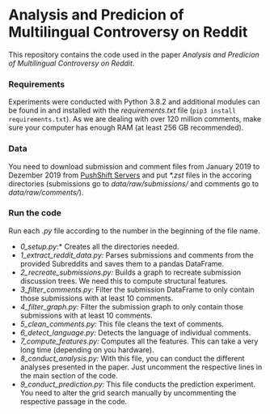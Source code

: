 # Analysis and Predicion of Multilingual Controversy on Reddit
This repository contains the code used in the paper *Analysis and Predicion of Multilingual Controversy on Reddit*.

### Requirements
Experiments were conducted with Python 3.8.2 and additional modules can be found in and installed with the *requirements.txt* file (`pip3 install requirements.txt`). As we are dealing with over 120 million comments, make sure your computer has enough RAM (at least 256 GB recommended).

### Data
You need to download submission and comment files from January 2019 to Dezember 2019 from [PushShift Servers](https://files.pushshift.io/reddit) and put *\*.zst* files in the accoring directories (submissions go to *data/raw/submissions/* and comments go to *data/raw/comments/*).

### Run the code
Run each *.py* file according to the number in the beginning of the file name.

* *0\_setup.py*:* Creates all the directories needed.
* *1\_extract\_reddit\_data.py:* Parses submissions and comments from the provided Subreddits and saves them to a pandas DataFrame.
* *2\_recreate\_submissions.py:* Builds a graph to recreate submission discussion trees. We need this to compute structural features.
* *3\_filter\_comments.py:* Filter the submission DataFrame to only contain those submissions with at least 10 comments.
* *4\_filter\_graph.py:* Filter the submission graph to only contain those submissions with at least 10 comments.
* *5\_clean\_comments.py:* This file cleans the text of comments.
* *6\_detect\_language.py:* Detects the language of individual comments.
* *7\_compute\_features.py:* Computes all the features. This can take a very long time (depending on you hardware).
* *8\_conduct\_analysis.py:* With this file, you can conduct the different analyses presented in the paper. Just uncomment the respective lines in the main section of the code.
* *9\_conduct\_prediction.py:* This file conducts the prediction experiment. You need to alter the grid search manually by uncommenting the respective passage in the code.